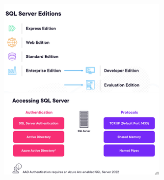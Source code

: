 ![](attachments/Pasted%20image%2020250719143825.png)![](attachments/Pasted%20image%2020250719144237.png)